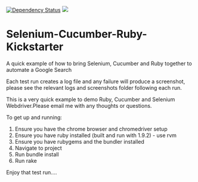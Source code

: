 <a href='https://gemnasium.com/jonathanchrisp/Selenium-Cucumber-Ruby-Kickstarter'><img src="https://gemnasium.com/jonathanchrisp/Selenium-Cucumber-Ruby-Kickstarter.png" alt="Dependency Status" /></a> <a href="https://codeclimate.com/github/jonathanchrisp/Selenium-Cucumber-Ruby-Kickstarter"><img src="https://codeclimate.com/github/jonathanchrisp/Selenium-Cucumber-Ruby-Kickstarter.png" /></a>

Selenium-Cucumber-Ruby-Kickstarter
================================

A quick example of how to bring Selenium, Cucumber and Ruby together to automate a Google Search

Each test run creates a log file and any failure will produce a screenshot, please see the relevant logs and screenshots folder following each run.

This is a very quick example to demo Ruby, Cucumber and Selenium Webdriver.Please email me with any thoughts or questions.

To get up and running:

1) Ensure you have the chrome browser and chromedriver setup
2) Ensure you have ruby installed (built and run with 1.9.2) - use rvm
3) Ensure you have rubygems and the bundler installed
4) Navigate to project
5) Run bundle install
6) Run rake

Enjoy that test run....
